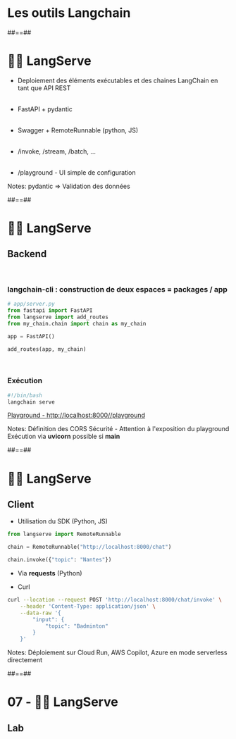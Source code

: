 <!-- .slide: class="transition"-->

# Les outils Langchain

##==##

<!-- .slide:-->

# 🦜️🏓 LangServe

* Deploiement des éléments exécutables et des chaines LangChain en tant que API REST
<br><br>

* FastAPI + pydantic
<br><br>

* Swagger + RemoteRunnable (python, JS)
<br><br>

* /invoke, /stream, /batch, ...
<br><br>

* /playground - UI simple de configuration

Notes:
pydantic => Validation des données

##==##

<!-- .slide: class="with-code-bg-dark" -->

# 🦜️🏓 LangServe

## Backend
<br>

### langchain-cli : construction de deux espaces = packages / app

```python
# app/server.py
from fastapi import FastAPI
from langserve import add_routes
from my_chain.chain import chain as my_chain

app = FastAPI()

add_routes(app, my_chain)
```

<br>

### Exécution

```bash
#!/bin/bash
langchain serve
```

[Playground - http://localhost:8000/<my-app>/playground](http://localhost:8000/<my-app>/playground)

Notes:
Définition des CORS
Sécurité - Attention à l'exposition du playground
Exécution via **uvicorn** possible si __main__

##==##

<!-- .slide: class="with-code-bg-dark" -->

# 🦜️🏓 LangServe

## Client

* Utilisation du SDK (Python, JS)

```python
from langserve import RemoteRunnable

chain = RemoteRunnable("http://localhost:8000/chat")

chain.invoke({"topic": "Nantes"})
```

* Via **requests** (Python)

* Curl

```bash
curl --location --request POST 'http://localhost:8000/chat/invoke' \
    --header 'Content-Type: application/json' \
    --data-raw '{
        "input": {
            "topic": "Badminton"
        }
    }'
```

Notes:
Déploiement sur Cloud Run, AWS Copilot, Azure en mode serverless directement

##==##

<!-- .slide:  class="exercice"-->

# 07 - 🦜️🏓 LangServe

## Lab
